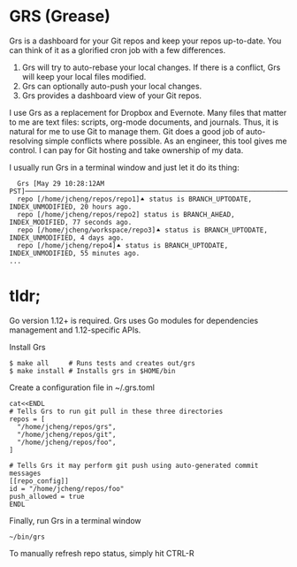 # GRS (Grease)

Grs is a dashboard for your Git repos and keep your repos up-to-date. You can think of it as a glorified cron job with a
few differences.

1. Grs will try to auto-rebase your local changes. If there is a conflict, Grs will keep your local files modified.
2. Grs can optionally auto-push your local changes.
3. Grs provides a dashboard view of your Git repos.

I use Grs as a replacement for Dropbox and Evernote. Many files that matter to me are text files: scripts, org-mode
documents, and journals. Thus, it is natural for me to use Git to manage them. Git does a good job of auto-resolving
simple conflicts where possible. As an engineer, this tool gives me control. I can pay for Git hosting and take
ownership of my data.

I usually run Grs in a terminal window and just let it do its thing:
```
  Grs [May 29 10:28:12AM PST]──────────────────────────────────────────────────────────────────────
  repo [/home/jcheng/repos/repo1]⯅ status is BRANCH_UPTODATE, INDEX_UNMODIFIED, 20 hours ago.
  repo [/home/jcheng/repos/repo2] status is BRANCH_AHEAD, INDEX_MODIFIED, 77 seconds ago.
  repo [/home/jcheng/workspace/repo3]⯅ status is BRANCH_UPTODATE, INDEX_UNMODIFIED, 4 days ago.
  repo [/home/jcheng/repo4]⯅ status is BRANCH_UPTODATE, INDEX_UNMODIFIED, 55 minutes ago.
...
```

# tldr;
Go version 1.12+ is required. Grs uses Go modules for dependencies management and 1.12-specific APIs.

Install Grs
```
$ make all     # Runs tests and creates out/grs
$ make install # Installs grs in $HOME/bin
```

Create a configuration file in ~/.grs.toml
```
cat<<ENDL
# Tells Grs to run git pull in these three directories
repos = [
  "/home/jcheng/repos/grs",
  "/home/jcheng/repos/git",
  "/home/jcheng/repos/foo",
]

# Tells Grs it may perform git push using auto-generated commit messages
[[repo_config]]
id = "/home/jcheng/repos/foo"
push_allowed = true
ENDL
```

Finally, run Grs in a terminal window
```
~/bin/grs
```

To manually refresh repo status, simply hit CTRL-R

